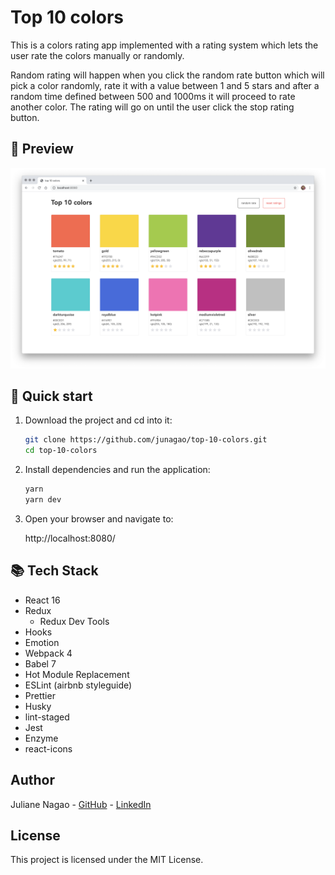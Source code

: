 # Top 10 colors

This is a colors rating app implemented with a rating system which lets the user rate the colors manually or randomly.

Random rating will happen when you click the random rate button which will pick a color randomly, rate it with a value between 1 and 5 stars and after a random time defined between 500 and 1000ms it will proceed to rate another color. The rating will go on until the user click the stop rating button.

## 👀 Preview

![top-10-colors-png](./assets/top-10-colors-preview.png)

## 🚀 Quick start

1. Download the project and cd into it:

   ```bash
   git clone https://github.com/junagao/top-10-colors.git
   cd top-10-colors
   ```

2. Install dependencies and run the application:

   ```bash
   yarn
   yarn dev
   ```

3. Open your browser and navigate to:

   http://localhost:8080/

## 📚 Tech Stack

- React 16
- Redux
  - Redux Dev Tools
- Hooks
- Emotion
- Webpack 4
- Babel 7
- Hot Module Replacement
- ESLint (airbnb styleguide)
- Prettier
- Husky
- lint-staged
- Jest
- Enzyme
- react-icons

## Author

Juliane Nagao - [GitHub](https://github.com/junagao) - [LinkedIn](https://www.linkedin.com/in/junagao/)

## License

This project is licensed under the MIT License.
